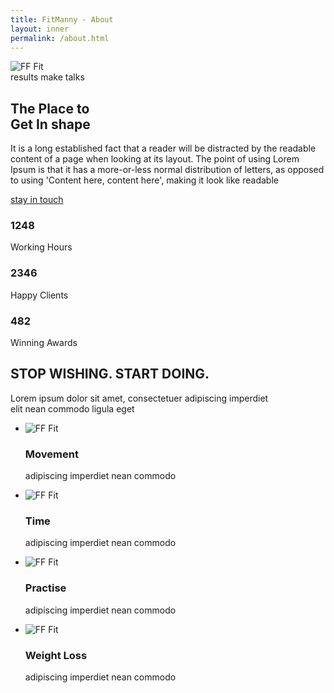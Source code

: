 ```yaml
---
title: FitManny - About
layout: inner
permalink: /about.html
---
```


<main role="main" class="content-area">

  <!-- about us section -->
  <section class="get-in-shape weight-lifing-outline-bg py-5">
    <div class="triangle-line-bg-left py-0 py-sm-5">
      <div class="container">
        <div class="row">
          <div class="col-lg-6 col-md-12">
            <div class="get-in-shape-avatar">
              <div class="avatar">
                <img src="../assets/img/get-in-shape-avatar.jpg" alt="FF Fit" class="mw-100">
              </div>
            </div>
          </div>
          <div class="col-lg-6 col-md-12">
            <div class="get-in-shape-description m-0 ml-lg-5 ml-md-0 mt-lg-0 mt-5">
              <span class="text-uppercase">results make talks</span>
              <h1>The Place to <br />Get In shape</h1>
              <p>It is a long established fact that a reader will be distracted by the readable content of a page when
                looking at its layout. The point of using Lorem Ipsum is that it has a more-or-less normal distribution
                of letters, as opposed to using 'Content here, content here', making it look like readable</p>
              <a href="/contact.html" class="btn-style-2 btn-stay-in-touch text-uppercase">stay in touch</a>
              <div class="about-statistics mt-3">
                <div class="row">
                  <div class="col-md-4 col-sm-4 col-6 d-none d-sm-block text-center">
                    <i class="far fa-clock"></i>
                    <h3>1248</h3>
                    <label>Working Hours</label>
                  </div>
                  <div class="col-md-4 col-sm-4 col-6 text-center">
                    <i class="far fa-heart"></i>
                    <h3>2346</h3>
                    <label>Happy Clients</label>
                  </div>
                  <div class="col-md-4 col-sm-4 col-6 text-center">
                    <i class="fas fa-award"></i>
                    <h3>482</h3>
                    <label>Winning Awards</label>
                  </div>
                </div>
              </div>
            </div>
          </div>
        </div>
      </div>
    </div>
  </section>

  <!-- inspiration section -->
  <section class="get-inspired triangle-line-bg-left pt-5">
    <div class="container">
      <div class="row">
        <div class="col-md-12">
          <div class="title-style-2 text-center mt-5">
            <h1><b>STOP WISHING. START DOING.</b></h1>
            <p class="mt-3">Lorem ipsum dolor sit amet, consectetuer adipiscing imperdiet<br /> elit nean commodo ligula
              eget</p>
          </div>
        </div>
      </div>
      <div class="row py-5 mb-0 mb-sm-5">
        <div class="col col-12">
          <ul class="inspiration-step-timeline">
            <li>
              <div class="timeline-step" step-count="1">
                <img src="../assets/img/inspiration-step-avatar1.png" alt="FF Fit"
                  class="rounded-circle object-fit-cover w-100 h-100">
              </div>
              <h3 class="text-uppercase">Movement</h3>
              <p>adipiscing imperdiet nean commodo</p>
            </li>
            <li>
              <div class="timeline-step" step-count="2">
                <img src="../assets/img/inspiration-step-avatar2.png" alt="FF Fit"
                  class="rounded-circle object-fit-cover w-100 h-100">
              </div>
              <h3 class="text-uppercase">Time</h3>
              <p>adipiscing imperdiet nean commodo</p>
            </li>
            <li class="active">
              <div class="timeline-step" step-count="3">
                <img src="../assets/img/inspiration-step-avatar3.png" alt="FF Fit"
                  class="rounded-circle object-fit-cover w-100 h-100">
              </div>
              <h3 class="text-uppercase">Practise</h3>
              <p>adipiscing imperdiet nean commodo</p>
            </li>
            <li>
              <div class="timeline-step" step-count="4">
                <img src="../assets/img/inspiration-step-avatar4.png" alt="FF Fit"
                  class="rounded-circle object-fit-cover w-100 h-100">
              </div>
              <h3 class="text-uppercase">Weight Loss</h3>
              <p>adipiscing imperdiet nean commodo</p>
            </li>
          </ul>
        </div>
      </div>
    </div>
  </section>

</main>
